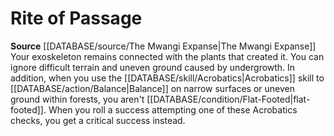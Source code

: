 ﻿---
id: '163'
name: Rite of Passage
rarity: Common
source: '[[DATABASE/source/The Mwangi Expanse|The Mwangi Expanse]]'
type: Heritage

---
# Rite of Passage

**Source** [[DATABASE/source/The Mwangi Expanse|The Mwangi Expanse]] 
Your exoskeleton remains connected with the plants that created it. You can ignore difficult terrain and uneven ground caused by undergrowth. In addition, when you use the [[DATABASE/skill/Acrobatics|Acrobatics]] skill to [[DATABASE/action/Balance|Balance]] on narrow surfaces or uneven ground within forests, you aren't [[DATABASE/condition/Flat-Footed|flat-footed]]. When you roll a success attempting one of these Acrobatics checks, you get a critical success instead.